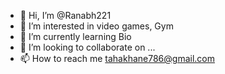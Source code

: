 - 👋 Hi, I’m @Ranabh221
- 👀 I’m interested in video games, Gym
- 🌱 I’m currently learning Bio
- 💞️ I’m looking to collaborate on ...
- 📫 How to reach me tahakhane786@gmail.com

<!---
Ranabh221/Ranabh221 is a ✨ special ✨ repository because its `README.md` (this file) appears on your GitHub profile.
You can click the Preview link to take a look at your changes.
--->
